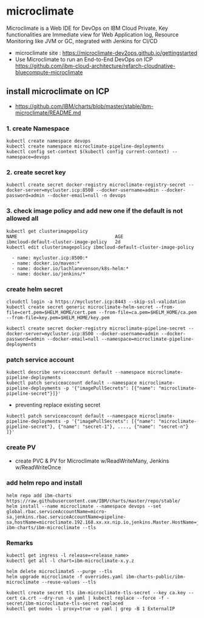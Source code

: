 # microclimate

Microclimate is a Web IDE for DevOps on IBM Cloud Private, Key functionalities are Immediate view for Web Application log, Resource Monitoring like JVM or GC, ntegrated with Jenkins for CI/CD

- microclimate site : https://microclimate-dev2ops.github.io/gettingstarted
- Use Microclimate to run an End-to-End DevOps on ICP	https://github.com/ibm-cloud-architecture/refarch-cloudnative-bluecompute-microclimate

## install microclimate on ICP
- https://github.com/IBM/charts/blob/master/stable/ibm-microclimate/README.md

### 1. create Namespace
~~~
kubectl create namespace devops
kubectl create namespace microclimate-pipeline-deployments
kubectl config set-context $(kubectl config current-context) --namespace=devops
~~~

### 2. create secret key  
~~~
kubectl create secret docker-registry microclimate-registry-secret --docker-server=mycluster.icp:8500 --docker-username=admin --docker-password=admin --docker-email=null -n devops
~~~

### 3. check image policy and add new one if the default is not allowed all
~~~
kubectl get clusterimagepolicy
NAME                                    AGE
ibmcloud-default-cluster-image-policy   2d
kubectl edit clusterimagepolicy ibmcloud-default-cluster-image-policy
~~~

~~~
  - name: mycluster.icp:8500:*
  - name: docker.io/maven:*
  - name: docker.io/lachlanevenson/k8s-helm:*
  - name: docker.io/jenkins/*
~~~

### create helm secret
~~~
cloudctl login -a https://mycluster.icp:8443 --skip-ssl-validation
kubectl create secret generic microclimate-helm-secret --from-file=cert.pem=$HELM_HOME/cert.pem --from-file=ca.pem=$HELM_HOME/ca.pem --from-file=key.pem=$HELM_HOME/key.pem
~~~

~~~
kubectl create secret docker-registry microclimate-pipeline-secret --docker-server=mycluster.icp:8500 --docker-username=admin --docker-password=admin --docker-email=null --namespace=microclimate-pipeline-deployments
~~~

### patch service account
~~~
kubectl describe serviceaccount default --namespace microclimate-pipeline-deployments
kubectl patch serviceaccount default --namespace microclimate-pipeline-deployments -p '{"imagePullSecrets": [{"name": "microclimate-pipeline-secret"}]}'
~~~
- preventing replace existing secret
~~~
kubectl patch serviceaccount default --namespace microclimate-pipeline-deployments -p '{"imagePullSecrets": [{"name": "microclimate-pipeline-secret"}, {"name": "secret-1"}, ...., {"name": "secret-n"} ]}'
~~~

### create PV
- create PVC & PV for Microclimate w/ReadWriteMany, Jenkins w/ReadWriteOnce

### add helm repo and install
~~~
helm repo add ibm-charts https://raw.githubusercontent.com/IBM/charts/master/repo/stable/
helm install --name microclimate --namespace devops --set global.rbac.serviceAccountName=micro-sa,jenkins.rbac.serviceAccountName=pipeline-sa,hostName=microclimate.192.168.xx.xx.nip.io,jenkins.Master.HostName=jenkins.192.168.xx.xx.nip.io,persistence.useDynamicProvisioning=false ibm-charts/ibm-microclimate --tls
~~~

### Remarks
~~~
kubectl get ingress -l release=<release_name>
kubectl get all -l chart=ibm-microclimate-x.y.z

helm delete microclimate5 --purge --tls
helm upgrade microclimate -f overrides.yaml ibm-charts-public/ibm-microclimate --reuse-values --tls

kubectl create secret tls ibm-microclimate-tls-secret --key ca.key --cert ca.crt --dry-run -o yaml | kubectl replace --force -f - secret/ibm-microclimate-tls-secret replaced
kubectl get nodes -l proxy=true -o yaml | grep -B 1 ExternalIP
~~~
